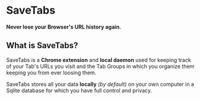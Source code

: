 # SaveTabs

**Never lose your Browser's URL history again.** 

## What is SaveTabs?

SaveTabs is a **Chrome extension** and **local daemon** used for keeping track of your Tab's URLs you visit and the Tab Groups in which you organize them keeping you from ever loosing them.

SaveTabs stores all your data **locally** _(by default)_ on your own computer in a Sqlite database for which you have full control and privacy. 

